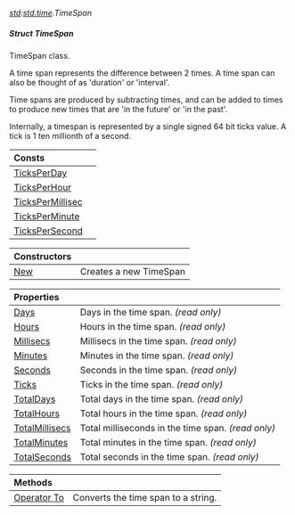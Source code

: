 _[std](../../modules/std/std-module.md):[std.time](../../modules/std/std-time.md).TimeSpan_
##### Struct TimeSpan
TimeSpan class.

A time span represents the difference between 2 times. A time span can also be thought of as 'duration' or 'interval'.

Time spans are produced by subtracting times, and can be added to times to produce new times that are 'in the future' or 'in the past'.

Internally, a timespan is represented by a single signed 64 bit ticks value. A tick is 1 ten millionth of a second.

| Consts | |
|:---|:---|
| [TicksPerDay](std-time-timespan-ticksperday.md) |  |
| [TicksPerHour](std-time-timespan-ticksperhour.md) |  |
| [TicksPerMillisec](std-time-timespan-tickspermillisec.md) |  |
| [TicksPerMinute](std-time-timespan-ticksperminute.md) |  |
| [TicksPerSecond](std-time-timespan-tickspersecond.md) |  |

| Constructors | |
|:---|:---|
| [New](std-time-timespan-new.md) | Creates a new TimeSpan |

| Properties | |
|:---|:---|
| [Days](std-time-timespan-days.md) | Days in the time span. _(read only)_ |
| [Hours](std-time-timespan-hours.md) | Hours in the time span. _(read only)_ |
| [Millisecs](std-time-timespan-millisecs.md) | Millisecs in the time span. _(read only)_ |
| [Minutes](std-time-timespan-minutes.md) | Minutes in the time span. _(read only)_ |
| [Seconds](std-time-timespan-seconds.md) | Seconds in the time span. _(read only)_ |
| [Ticks](std-time-timespan-ticks.md) | Ticks in the time span. _(read only)_ |
| [TotalDays](std-time-timespan-totaldays.md) | Total days in the time span. _(read only)_ |
| [TotalHours](std-time-timespan-totalhours.md) | Total hours in the time span. _(read only)_ |
| [TotalMillisecs](std-time-timespan-totalmillisecs.md) | Total milliseconds in the time span. _(read only)_ |
| [TotalMinutes](std-time-timespan-totalminutes.md) | Total minutes in the time span. _(read only)_ |
| [TotalSeconds](std-time-timespan-totalseconds.md) | Total seconds in the time span. _(read only)_ |

| Methods | |
|:---|:---|
| [Operator To](std-time-timespan-to.md) | Converts the time span to a string. |
